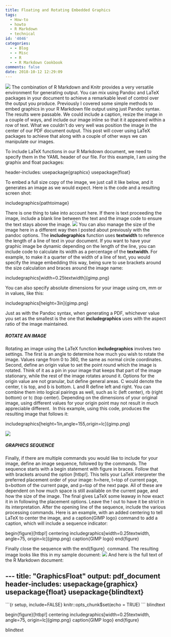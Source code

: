 ```yaml
---
title: Floating and Rotating Embedded Graphics
tags:
  - How-to
  - howto
  - R Markdown
  - technical
id: '4046'
categories:
  - - Blog
  - - Misc
  - - R
  - - R Markdown Cookbook
comments: false
date: 2018-10-12 12:29:09
---
```


[![](http://edpflager.com/wp-content/uploads/2018/09/rmarkdown-e1538176415459.png)](http://edpflager.com/wp-content/uploads/2018/09/rmarkdown-e1538176415459.png) The combination of R Markdown and Knitr provides a very versatile environment for generating output. You can mix using Pandoc and LaTeX packages in your document to achieve a remarkable level of control over the output you produce. Previously I covered some simple methods to embed graphics in your R Markdown file output using just Pandoc syntax. The results were passable. We could include a caption, resize the image in a couple of ways, and include our image inline so that it it appeared within a row of text. What we couldn't do very well was position the image in the center of our PDF document output. This post will cover using LaTeX packages to achieve that along with a couple of other ways we can manipulate our images.
<!-- more -->
To include LaTeX functions in our R Markdown document, we need to specify them in the YAML header of our file. For this example, I am using the graphix and float packages:

header-includes: usepackage{graphicx} 
                 usepackage{float} 

To embed a full size copy of the image, we just call it like below, and it generates an image as we would expect. Here is the code and a resulting screen shot:

includegraphics{pathtoimage}

There is one thing to take into account here. If there is text proceeding the image, include a blank line between the text and the image code to ensure the text stays above the image. [![](http://edpflager.com/wp-content/uploads/2018/10/includegraphix-300x262.png)](http://edpflager.com/wp-content/uploads/2018/10/includegraphix.png) You can also manage the size of the image here in a different way then I posted about previously with the pandoc options. The **includegraphics** function uses **textwidth** to reference the length of a line of text in your document. If you want to have your graphic image be dynamic depending on the length of the line, you can include code to calculate its width as a percentage of the **textwidth**. For example, to make it a quarter of the width of a line of text, you would specify the image embedding this way, being sure to use brackets around the size calculation and braces around the image name:

includegraphics\[width=0.25textwidth\]{gimp.png}

You can also specify absolute dimensions for your image using cm, mm or in values, like this:

includegraphics\[height=3in\]{gimp.png}

Just as with the Pandoc syntax, when generating a PDF, whichever value you set as the smallest is the one that **includegraphics** uses with the aspect ratio of the image maintained.

##### ROTATE AN IMAGE

Rotating an image using the LaTeX function **includegraphics** involves two settings. The first is an angle to determine how much you wish to rotate the image. Values range from 0 to 360, the same as normal circle coordinates. Second, define an origin value to set the point round which the image is rotated. Think of it as a pin in your image that keeps that part of the image stationary, while the rest of the image rotates around it. Options for the origin value are not granular, but define general areas. C would denote the center, t is top, and b is bottom. L and R define left and right. You can combine them into logical pairings as well, such as lc (left center), rb (right bottom) or tc (top center). Depending on the dimensions of your original image, using different values for your origin point may not result in much appreciable different.  In this example, using this code, produces the resulting image that follows it:

includegraphics\[height=1in,angle=155,origin=lc\]{gimp.png}

[![](http://edpflager.com/wp-content/uploads/2018/10/rotate155-2-e1539371479559.png)](http://edpflager.com/wp-content/uploads/2018/10/rotate155-2.png)

##### GRAPHICS SEQUENCE

Finally, if there are multiple commands you would like to include for your image, define an image sequence, followed by the commands. The sequence starts with a begin statement with figure in braces. Follow that with brackets around the option \[htbp!\]. This tells your LaTeX interpreter the preferred placement order of your image: h=here, t=top of current page, b=bottom of the current page, and p=top of the next page. All of these are dependent on how much space is still available on the current page, and how the size of the image. The final gives LaTeX some leaway in how exact it in in following the placement options. Leave the ! out to have it be strict in its interpretation. After the opening line of the sequence, include the various processing commands. Here is an example, with an added centering to tell LaTeX to center the image, and a caption{GIMP logo} command to add a caption, which will include a sequence indicator:

begin{figure}\[htbp!\]
centering
includegraphics\[width=0.25textwidth, angle=75, origin=lc\]{gimp.png}
caption{GIMP logo}
end{figure}

Finally close the sequence with the end{figure}  command. The resulting image looks like this in my sample document: [![](http://edpflager.com/wp-content/uploads/2018/10/rotatecaption-e1539372334593.png)](http://edpflager.com/wp-content/uploads/2018/10/rotatecaption.png) And here is the full text of the R Markdown document:

\---
title: "GraphicsFloat"
output: pdf\_document
header-includes: usepackage{graphicx}
                 usepackage{float}
                 usepackage{blindtext}
---

\`\`\`{r setup, include=FALSE}
knitr::opts\_chunk$set(echo = TRUE)
\`\`\`
blindtext

begin{figure}\[htbp!\]
centering
includegraphics\[width=0.25textwidth, angle=75, origin=lc\]{gimp.png}
caption{GIMP logo}
end{figure}

blindtext